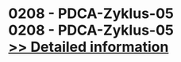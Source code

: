 # 0208 - PDCA-Zyklus-05<br />0208 - PDCA-Zyklus-05<br />[>> Detailed information](https://secure.shareit.com/shareit/product.html?productid=301013080&affiliateid=200057808)